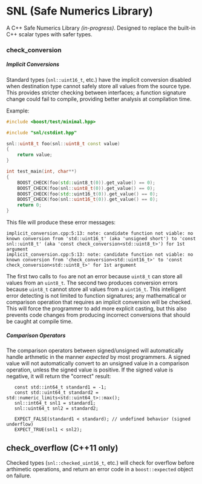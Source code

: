# SNL (Safe Numerics Library) #
A C++ Safe Numerics Library _(in-progress)_. Designed to replace the built-in C++ scalar types with safer types. 

### check_conversion ###
##### Implicit Conversions #####
Standard types (`snl::uint16_t`, etc.) have the implicit conversion disabled when destination type cannot safely store all values from the source type. This provides stricter checking between interfaces; a function signature change could fail to compile, providing better analysis at compilation time.

Example:
```c++
#include <boost/test/minimal.hpp>

#include "snl/cstdint.hpp"

snl::uint8_t foo(snl::uint8_t const value)
{
    return value;
}

int test_main(int, char**)
{
    BOOST_CHECK(foo(std::uint8_t(0)).get_value() == 0);
    BOOST_CHECK(foo(snl::uint8_t(0)).get_value() == 0);
    BOOST_CHECK(foo(std::uint16_t(0)).get_value() == 0);
    BOOST_CHECK(foo(snl::uint16_t(0)).get_value() == 0);
    return 0;
}
```
This file will produce these error messages:
```
implicit_conversion.cpp:5:13: note: candidate function not viable: no known conversion from 'std::uint16_t' (aka 'unsigned short') to 'const snl::uint8_t' (aka 'const check_conversion<std::uint8_t>') for 1st argument
implicit_conversion.cpp:5:13: note: candidate function not viable: no known conversion from 'check_conversion<std::uint16_t>' to 'const check_conversion<std::uint8_t>' for 1st argument
```
The first two calls to `foo` are not an error because `uint8_t` can store all values from an `uint8_t`. The second two produces conversion errors because `uint8_t` cannot store all values from a `uint16_t`. This intelligent error detecting is not limited to function signatures; any mathematical or comparison operation that requires an implicit conversion will be checked. This will force the programmer to add more explicit casting, but this also prevents code changes from producing incorrect conversions that should be caught at compile time.

##### Comparison Operators #####
The comparison operators between signed/unsigned will automatically handle arthmetic in the manner _expected_ by most programmers. A signed value will not automatically convert to an unsigned value in a comparison operation, unless the signed value is positive. If the signed value is negative, it will return the "correct" result:
```
   const std::int64_t standard1 = -1;
   const std::uint64_t standard2 = std::numeric_limits<std::uint64_t>::max();
   snl::int64_t snl1 = standard1;
   snl::uint64_t snl2 = standard2;
   
   EXPECT_FALSE(standard1 < standard); // undefined behavior (signed underflow)
   EXPECT_TRUE(snl1 < snl2);
```

## check_overflow (C++11 only) ##
Checked types (`snl::checked_uint16_t`, etc.) will check for overflow before arthimetic operations, and return an error code in a `boost::expected` object on failure.
